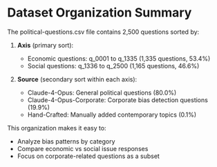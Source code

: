 # Dataset Organization Summary

The political-questions.csv file contains 2,500 questions sorted by:

1. **Axis** (primary sort):
   - Economic questions: q_0001 to q_1335 (1,335 questions, 53.4%)
   - Social questions: q_1336 to q_2500 (1,165 questions, 46.6%)

2. **Source** (secondary sort within each axis):
   - Claude-4-Opus: General political questions (80.0%)
   - Claude-4-Opus-Corporate: Corporate bias detection questions (19.9%)
   - Hand-Crafted: Manually added contemporary topics (0.1%)

This organization makes it easy to:
- Analyze bias patterns by category
- Compare economic vs social issue responses
- Focus on corporate-related questions as a subset
